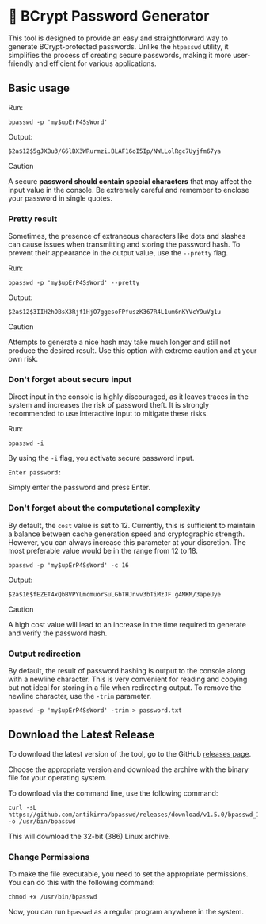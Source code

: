 # 🔐 BCrypt Password Generator

This tool is designed to provide an easy and straightforward way to generate BCrypt-protected passwords. Unlike the
`htpasswd` utility, it simplifies the process of creating secure passwords, making it more user-friendly and efficient
for various applications.

## Basic usage

Run:

```console
bpasswd -p 'my$upErP4SsWord'
```

Output:

```console
$2a$12$5gJXBu3/G6lBX3WRurmzi.BLAF16oI5Ip/NWLLolRgc7Uyjfm67ya
```

> [!CAUTION]
> A secure **password should contain special characters** that may affect the input value in the console. Be extremely
> careful and remember to enclose your password in single quotes.

### Pretty result

Sometimes, the presence of extraneous characters like dots and slashes can cause issues when transmitting and storing
the password hash. To prevent their appearance in the output value, use the `--pretty` flag.

Run:

```console
bpasswd -p 'my$upErP4SsWord' --pretty
```

Output:

```console
$2a$12$3IIH2hOBsX3Rjf1HjO7ggesoFPfuszK367R4L1um6nKYVcY9uVg1u
```

> [!CAUTION]
> Attempts to generate a nice hash may take much longer and still not produce the desired result. Use this option with
> extreme caution and at your own risk.

### Don't forget about secure input

Direct input in the console is highly discouraged, as it leaves traces in the system and increases the risk of password
theft. It is strongly recommended to use interactive input to mitigate these risks.

Run:

```console
bpasswd -i
```

By using the `-i` flag, you activate secure password input.

```console
Enter password: 
```

Simply enter the password and press Enter.

### Don't forget about the computational complexity

By default, the `cost` value is set to 12. Currently, this is sufficient to maintain a balance between cache generation
speed and cryptographic strength. However, you can always increase this parameter at your discretion. The most
preferable value would be in the range from 12 to 18.

```console
bpasswd -p 'my$upErP4SsWord' -с 16
```

Output:

```console
$2a$16$fEZET4xQbBVPYLmcmuorSuLGbTHJnvv3bTiMzJF.g4MKM/3apeUye
```

> [!CAUTION]
> A high cost value will lead to an increase in the time required to generate and verify the password hash.

### Output redirection

By default, the result of password hashing is output to the console along with a newline character. This is very
convenient for reading and copying but not ideal for storing in a file when redirecting output. To remove the newline
character, use the `-trim` parameter.

```console
bpasswd -p 'my$upErP4SsWord' -trim > password.txt
```

## Download the Latest Release

To download the latest version of the tool, go to the
GitHub [releases page](https://github.com/antikirra/bpasswd/releases).

Choose the appropriate version and download the archive with the binary file for your operating system.

To download via the command line, use the following command:

```console
curl -sL https://github.com/antikirra/bpasswd/releases/download/v1.5.0/bpasswd_1.5.0_linux_386 -o /usr/bin/bpasswd
```

This will download the 32-bit (386) Linux archive.

### Change Permissions

To make the file executable, you need to set the appropriate permissions. You can do this with the following command:

```console
chmod +x /usr/bin/bpasswd
```

Now, you can run `bpasswd` as a regular program anywhere in the system.